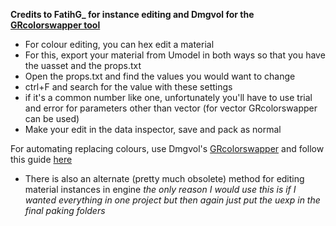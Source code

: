 **Credits to FatihG_ for instance editing and Dmgvol for the [GRcolorswapper tool](https://github.com/Dmgvol/GR_Guides/blob/main/Tools/GRColorSwapper.zip)**

- For colour editing, you can hex edit a material
- For this, export your material from Umodel in both ways so that you have the uasset and the props.txt
- Open the props.txt and find the values you would want to change
- ctrl+F and search for the value with these settings
- if it's a common number like one, unfortunately you'll have to use trial and error for parameters other than vector (for vector GRcolorswapper can be used)
- Make your edit in the data inspector, save and pack as normal

For automating replacing colours, use Dmgvol's [GRcolorswapper](https://github.com/Dmgvol/GR_Guides/blob/main/Tools/GRColorSwapper.zip) and follow this guide [here](https://github.com/Dmgvol/GR_Guides/blob/main/ColorSwap.md)

- There is also an alternate (pretty much obsolete) method for editing material instances in engine
*the only reason I would use this is if I wanted everything in one project but then again just put the uexp in the final paking folders*

